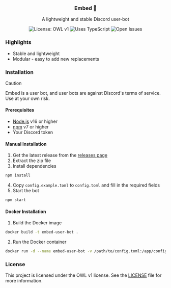 <div align="center">
  <h3>Embed 🔭</h3>
  <p>A lightweight and stable Discord user-bot</p>
  <img alt="License: OWL v1" src="https://img.shields.io/badge/License-OWLv1-blue.svg">
  <img alt="Uses TypeScript" src="https://img.shields.io/badge/Uses-Typescript-blue?logo=typescript">
  <img alt="Open Issues" src="https://img.shields.io/github/issues/lilyvxv/embed?label=Issues">
</div>

### Highlights
- Stable and lightweight
- Modular - easy to add new replacements

### Installation
> [!CAUTION]
> Embed is a user bot, and user bots are against Discord's terms of service. Use at your own risk.

#### Prerequisites
- [Node.js](https://nodejs.org) v16 or higher
- [npm](https://npmjs.com) v7 or higher
- Your Discord token

#### Manual Installation
1. Get the latest release from the [releases page](https://github.com/lilyvxv/embed/releases)
2. Extract the zip file
3. Install dependencies
```sh
npm install
```
4. Copy `config.example.toml` to `config.toml` and fill in the required fields
5. Start the bot
```sh
npm start
```

#### Docker Installation
1. Build the Docker image
```sh
docker build -t embed-user-bot .
```
2. Run the Docker container
```sh
docker run -d --name embed-user-bot -v /path/to/config.toml:/app/config.toml embed-user-bot
```

### License
This project is licensed under the OWL v1 license. See the [LICENSE](LICENSE) file for more information.